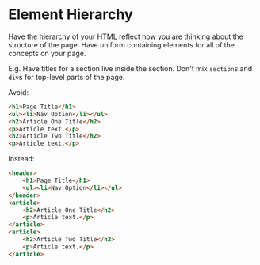 # Element Hierarchy

Have the hierarchy of your HTML reflect how you are thinking about the structure of the page.
Have uniform containing elements for all of the concepts on your page.

E.g. Have titles for a section live inside the section.
Don't mix `section`s and `div`s for top-level parts of the page.

Avoid:

```html
<h1>Page Title</h1>
<ul><li>Nav Option</li></ul>
<h2>Article One Title</h2>
<p>Article text.</p>
<h2>Article Two Title</h2>
<p>Article text.</p>
```

Instead:

```html
<header>
    <h1>Page Title</h1>
    <ul><li>Nav Option</li></ul>
</header>
<article>
    <h2>Article One Title</h2>
    <p>Article text.</p>
</article>
<article>
    <h2>Article Two Title</h2>
    <p>Article text.</p>
</article>
```
